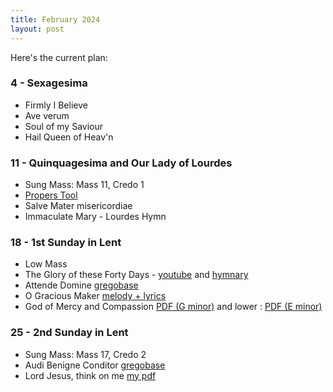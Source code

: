```yaml
---
title: February 2024
layout: post
---
```


Here's the current plan:

### 4 - Sexagesima

* Firmly I Believe
* Ave verum
* Soul of my Saviour 
* Hail Queen of Heav'n

### 11 - Quinquagesima and Our Lady of Lourdes

* Sung Mass: Mass 11, Credo 1
* [Propers Tool](https://bbloomf.github.io/jgabc/propers.html#sunday=5a#ordinary=11#credo=344#custom2=3013#communioVerses=1)
* Salve Mater misericordiae
* Immaculate Mary - Lourdes Hymn

### 18 - 1st Sunday in Lent

* Low Mass
* The Glory of these Forty Days - [youtube](https://www.youtube.com/watch?v=zuFN3wTpZ-s) and [hymnary](https://hymnary.org/text/the_glory_of_these_forty_days)
* Attende Domine [gregobase](https://gregobase.selapa.net/chant.php?id=3021)
* O Gracious Maker [melody + lyrics](/pdf/hymns/OGraciousMaker-leadsheet)
* God of Mercy and Compassion [PDF (G minor)](/pdf/hymns/GodofMercy.pdf) and lower : [PDF (E minor)](/pdf/hymns/GodofMercy-low.pdf) 


### 25 - 2nd Sunday in Lent

* Sung Mass: Mass 17, Credo 2
* Audi Benigne Conditor [gregobase](https://gregobase.selapa.net/chant.php?id=1830)
* Lord Jesus, think on me [my pdf](/pdf/LordJesus-choir.pdf)


